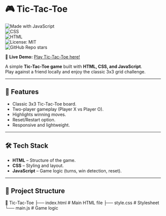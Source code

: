 # 🎮 Tic-Tac-Toe

![Made with JavaScript](https://img.shields.io/badge/Made%20with-JavaScript-yellow?style=for-the-badge&logo=javascript)  
![CSS](https://img.shields.io/badge/Styled%20with-CSS-blue?style=for-the-badge&logo=css3)  
![HTML](https://img.shields.io/badge/Powered%20by-HTML-orange?style=for-the-badge&logo=html5)  
![License: MIT](https://img.shields.io/badge/License-MIT-green?style=for-the-badge)  
![GitHub Repo stars](https://img.shields.io/github/stars/DebjyotiDebnath411/Tic-Tac-Toe?style=for-the-badge&logo=github)  

🔗 **Live Demo:** [Play Tic-Tac-Toe here!](https://11tictactoe.netlify.app/)

A simple **Tic-Tac-Toe game** built with **HTML, CSS, and JavaScript**.  
Play against a friend locally and enjoy the classic 3x3 grid challenge.

---

## 🚀 Features
- Classic 3x3 Tic-Tac-Toe board.
- Two-player gameplay (Player X vs Player O).
- Highlights winning moves.
- Reset/Restart option.
- Responsive and lightweight.

---

## 🛠️ Tech Stack
- **HTML** – Structure of the game.  
- **CSS** – Styling and layout.  
- **JavaScript** – Game logic (turns, win detection, reset).  

---

## 📂 Project Structure
📁 Tic-Tac-Toe
├── index.html # Main HTML file
├── style.css # Stylesheet
└── main.js # Game logic
